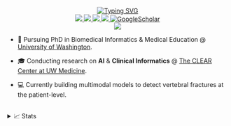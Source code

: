 <p align="center">
<a href="https://github.com/brian-cy-chang">
    <img src="https://readme-typing-svg.demolab.com?font=Georgia&size=18&duration=2000&pause=100&multiline=true&width=500&height=80&lines=Brian+Chang+MD;Researcher+%7C+PhD+Student+%7C+AI+Scientist;Clinical+Informatics+%7C+Predictive+Modeling" alt="Typing SVG" />
</a>
<br/>

<a href="https://brianchang.netlify.app/">
    <img src="https://img.shields.io/badge/Website-brianchang.app-red?style=flat-square">
</a>  
<a href="https://brianchang.netlify.app/uploads/resume.pdf">
    <img src="https://img.shields.io/badge/PDF-CV-red?style=flat-square&logo=adobe">
</a>  
<a href="https://www.linkedin.com/in/briancychang/">
    <img src="https://img.shields.io/badge/-Linkedin-blue?style=flat-square&logo=linkedin">
</a>
<a href="mailto:bchang9205@gmail.com">
    <img src="https://img.shields.io/badge/-Email-red?style=flat-square&logo=gmail&logoColor=white">
</a>
<a href='https://scholar.google.com/citations?user=qN4OLSoAAAAJ&hl=en' target="_blank">
    <img alt='GoogleScholar' src='https://img.shields.io/badge/Scholar-100000?style=flat&logo=GoogleScholar&logoColor=white&&color=0181FF'>
</a>

<br/> 

<a href="https://github.com/brian-cy-chang">
    <img src="https://github-stats-alpha.vercel.app/api?username=brian-cy-chang&cc=22272e&tc=37BCF6&ic=fff&bc=0000">
</a>

</p>

* 📖 Pursuing PhD in Biomedical Informatics & Medical Education @ [University of Washington](https://bime.uw.edu/). 

* 🎓 Conducting research on **AI** & **Clinical Informatics** @ [The CLEAR Center at UW Medicine](https://theclearcenter.org/).

* 💻 Currently building multimodal models to detect vertebral fractures at the patient-level.

<br/> 
<details>
<summary>📈 Stats</summary>
<br>
My Github Stats

![](http://github-profile-summary-cards.vercel.app/api/cards/profile-details?username=brian-cy-chang&theme=dracula) 

![](http://github-profile-summary-cards.vercel.app/api/cards/repos-per-language?username=brian-cy-chang&theme=dracula) 
![](http://github-profile-summary-cards.vercel.app/api/cards/most-commit-language?username=brian-cy-chang&theme=dracula)

<!--
**brian-cy-chang/brian-cy-chang** is a ✨ _special_ ✨ repository because its `README.md` (this file) appears on your GitHub profile.

Here are some ideas to get you started:

- 🔭 I’m currently working on ...
- 🌱 I’m currently learning ...
- 👯 I’m looking to collaborate on ...
- 🤔 I’m looking for help with ...
- 💬 Ask me about ...
- 📫 How to reach me: ...
- 😄 Pronouns: ...
- ⚡ Fun fact: ...
-->
